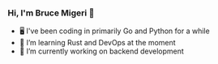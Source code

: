 ### Hi, I'm Bruce Migeri 👋

- 🖥️ I've been coding in primarily Go and Python for a while
- 🦀 I’m learning Rust and DevOps at the moment
- 🔭 I’m currently working on backend development

<!--
**bruce-mig/bruce-mig** is a ✨ _special_ ✨ repository because its `README.md` (this file) appears on your GitHub profile.

Here are some ideas to get you started:

- 🔭 I’m currently working on ...
- 🌱 I’m currently learning ...
- 👯 I’m looking to collaborate on ...
- 🤔 I’m looking for help with ...
- 💬 Ask me about ...
- 📫 How to reach me: ...
- 😄 Pronouns: ...
- ⚡ Fun fact: ...
-->
